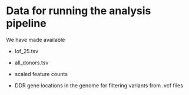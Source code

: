 # Data for running the analysis pipeline

We have made available 

- lof_25.tsv

- all_donors.tsv

- scaled feature counts

- DDR gene locations in the genome for filtering variants from .vcf files

